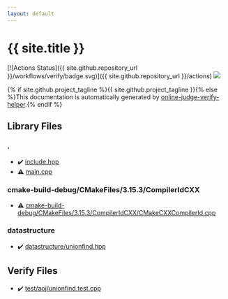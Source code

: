 ```yaml
---
layout: default
---
```


<!-- mathjax config similar to math.stackexchange -->
<script type="text/javascript" async
  src="https://cdnjs.cloudflare.com/ajax/libs/mathjax/2.7.5/MathJax.js?config=TeX-MML-AM_CHTML">
</script>
<script type="text/x-mathjax-config">
  MathJax.Hub.Config({
    TeX: { equationNumbers: { autoNumber: "AMS" }},
    tex2jax: {
      inlineMath: [ ['$','$'] ],
      processEscapes: true
    },
    "HTML-CSS": { matchFontHeight: false },
    displayAlign: "left",
    displayIndent: "2em"
  });
</script>

<script type="text/javascript" src="https://cdnjs.cloudflare.com/ajax/libs/jquery/3.4.1/jquery.min.js"></script>
<script src="https://cdn.jsdelivr.net/npm/jquery-balloon-js@1.1.2/jquery.balloon.min.js" integrity="sha256-ZEYs9VrgAeNuPvs15E39OsyOJaIkXEEt10fzxJ20+2I=" crossorigin="anonymous"></script>
<script type="text/javascript" src="assets/js/copy-button.js"></script>
<link rel="stylesheet" href="assets/css/copy-button.css" />


# {{ site.title }}

[![Actions Status]({{ site.github.repository_url }}/workflows/verify/badge.svg)]({{ site.github.repository_url }}/actions)
<a href="{{ site.github.repository_url }}"><img src="https://img.shields.io/github/last-commit/{{ site.github.owner_name }}/{{ site.github.repository_name }}" /></a>

{% if site.github.project_tagline %}{{ site.github.project_tagline }}{% else %}This documentation is automatically generated by <a href="https://github.com/kmyk/online-judge-verify-helper">online-judge-verify-helper</a>.{% endif %}

## Library Files

<div id="5058f1af8388633f609cadb75a75dc9d"></div>

### .

* :heavy_check_mark: <a href="library/include.hpp.html">include.hpp</a>
* :warning: <a href="library/main.cpp.html">main.cpp</a>


<div id="f507383bc67fd29fb283e6894c07563e"></div>

### cmake-build-debug/CMakeFiles/3.15.3/CompilerIdCXX

* :warning: <a href="library/cmake-build-debug/CMakeFiles/3.15.3/CompilerIdCXX/CMakeCXXCompilerId.cpp.html">cmake-build-debug/CMakeFiles/3.15.3/CompilerIdCXX/CMakeCXXCompilerId.cpp</a>


<div id="8dc87745f885a4cc532acd7b15b8b5fe"></div>

### datastructure

* :heavy_check_mark: <a href="library/datastructure/unionfind.hpp.html">datastructure/unionfind.hpp</a>


## Verify Files

* :heavy_check_mark: <a href="verify/test/aoj/unionfind.test.cpp.html">test/aoj/unionfind.test.cpp</a>


